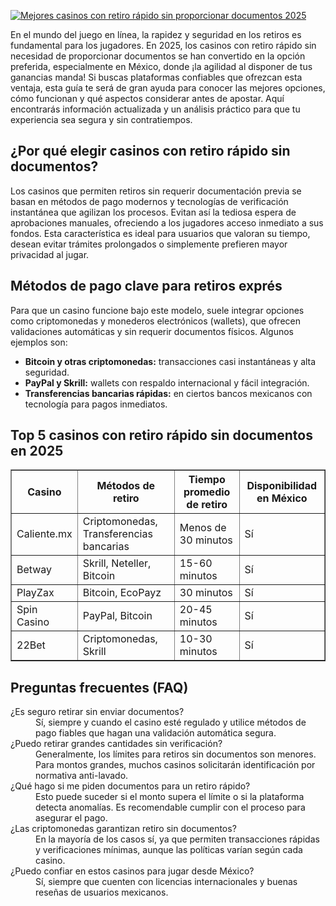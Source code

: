 [![Mejores casinos con retiro rápido sin proporcionar documentos 2025](https://123-caf.pages.dev/gitsignup.png)](https://vrmoo.ru/Bt82HjjY)

<p>En el mundo del juego en línea, la rapidez y seguridad en los retiros es fundamental para los jugadores. En 2025, los casinos con retiro rápido sin necesidad de proporcionar documentos se han convertido en la opción preferida, especialmente en México, donde ¡la agilidad al disponer de tus ganancias manda! Si buscas plataformas confiables que ofrezcan esta ventaja, esta guía te será de gran ayuda para conocer las mejores opciones, cómo funcionan y qué aspectos considerar antes de apostar. Aquí encontrarás información actualizada y un análisis práctico para que tu experiencia sea segura y sin contratiempos.</p>  <h2>¿Por qué elegir casinos con retiro rápido sin documentos?</h2> <p>Los casinos que permiten retiros sin requerir documentación previa se basan en métodos de pago modernos y tecnologías de verificación instantánea que agilizan los procesos. Evitan así la tediosa espera de aprobaciones manuales, ofreciendo a los jugadores acceso inmediato a sus fondos. Esta característica es ideal para usuarios que valoran su tiempo, desean evitar trámites prolongados o simplemente prefieren mayor privacidad al jugar.</p>  <h2>Métodos de pago clave para retiros exprés</h2> <p>Para que un casino funcione bajo este modelo, suele integrar opciones como criptomonedas y monederos electrónicos (wallets), que ofrecen validaciones automáticas y sin requerir documentos físicos. Algunos ejemplos son:</p> <ul> <li><strong>Bitcoin y otras criptomonedas:</strong> transacciones casi instantáneas y alta seguridad.</li> <li><strong>PayPal y Skrill:</strong> wallets con respaldo internacional y fácil integración.</li> <li><strong>Transferencias bancarias rápidas:</strong> en ciertos bancos mexicanos con tecnología para pagos inmediatos.</li> </ul>  <h2>Top 5 casinos con retiro rápido sin documentos en 2025</h2> <table border="1" cellpadding="8" cellspacing="0"> <thead> <tr> <th>Casino</th> <th>Métodos de retiro</th> <th>Tiempo promedio de retiro</th> <th>Disponibilidad en México</th> </tr> </thead> <tbody> <tr> <td>Caliente.mx</td> <td>Criptomonedas, Transferencias bancarias</td> <td>Menos de 30 minutos</td> <td>Sí</td> </tr> <tr> <td>Betway</td> <td>Skrill, Neteller, Bitcoin</td> <td>15-60 minutos</td> <td>Sí</td> </tr> <tr> <td>PlayZax</td> <td>Bitcoin, EcoPayz</td> <td>30 minutos</td> <td>Sí</td> </tr> <tr> <td>Spin Casino</td> <td>PayPal, Bitcoin</td> <td>20-45 minutos</td> <td>Sí</td> </tr> <tr> <td>22Bet</td> <td>Criptomonedas, Skrill</td> <td>10-30 minutos</td> <td>Sí</td> </tr> </tbody> </table>  <h2>Preguntas frecuentes (FAQ)</h2> <dl>   <dt>¿Es seguro retirar sin enviar documentos?</dt>   <dd>Sí, siempre y cuando el casino esté regulado y utilice métodos de pago fiables que hagan una validación automática segura.</dd>    <dt>¿Puedo retirar grandes cantidades sin verificación?</dt>   <dd>Generalmente, los límites para retiros sin documentos son menores. Para montos grandes, muchos casinos solicitarán identificación por normativa anti-lavado.</dd>    <dt>¿Qué hago si me piden documentos para un retiro rápido?</dt>   <dd>Esto puede suceder si el monto supera el límite o si la plataforma detecta anomalías. Es recomendable cumplir con el proceso para asegurar el pago.</dd>    <dt>¿Las criptomonedas garantizan retiro sin documentos?</dt>   <dd>En la mayoría de los casos sí, ya que permiten transacciones rápidas y verificaciones mínimas, aunque las políticas varían según cada casino.</dd>    <dt>¿Puedo confiar en estos casinos para jugar desde México?</dt>   <dd>Sí, siempre que cuenten con licencias internacionales y buenas reseñas de usuarios mexicanos.</dd> </dl>